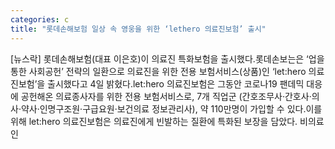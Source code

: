 ```yaml
---
categories: c
title: "롯데손해보험 일상 속 영웅을 위한 ‘lethero 의료진보험’ 출시"
---
```

[뉴스락] 롯데손해보험(대표 이은호)이 의료진 특화보험을 출시했다.롯데손보는은 ‘업을 통한 사회공헌’ 전략의 일환으로 의료진을 위한 전용 보험서비스(상품)인 ‘let:hero 의료진보험’을 출시했다고 4일 밝혔다.let:hero 의료진보험은 그동안 코로나19 팬데믹 대응에 공헌해온 의료종사자를 위한 전용 보험서비스로, 7개 직업군 (간호조무사·간호사·의사·약사·인명구조원·구급요원·보건의료 정보관리사), 약 110만명이 가입할 수 있다.이를 위해 let:hero 의료진보험은 의료진에게 빈발하는 질환에 특화된 보장을 담았다. 비의료인